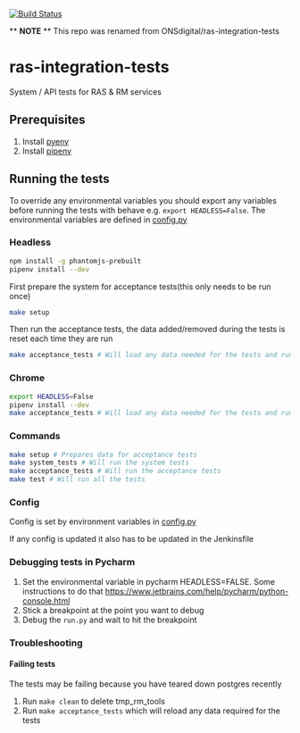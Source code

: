 [![Build Status](https://travis-ci.org/ONSdigital/rasrm-acceptance-tests.svg?branch=master)](https://travis-ci.org/ONSdigital/ras-integration-tests)

** **NOTE** ** This repo was renamed from ONSdigital/ras-integration-tests

# ras-integration-tests
System / API tests for RAS & RM services

## Prerequisites
1. Install [pyenv](https://github.com/pyenv/pyenv)
1. Install [pipenv](https://github.com/pypa/pipenv)


## Running the tests

To override any environmental variables you should export any variables before running the tests with behave e.g. `export HEADLESS=False`.
The environmental variables are defined in [config.py](config.py)


### Headless
```bash
npm install -g phantomjs-prebuilt
pipenv install --dev
```

First prepare the system for acceptance tests(this only needs to be run once)
```bash
make setup
```
Then run the acceptance tests, the data added/removed during the tests is reset each time they are run
```bash
make acceptance_tests # Will load any data needed for the tests and run the system tests and acceptance tests
```


### Chrome
```bash
export HEADLESS=False
pipenv install --dev
make acceptance_tests # Will load any data needed for the tests and run system tests and acceptance tests
```


### Commands
```bash
make setup # Prepares data for acceptance tests
make system_tests # Will run the system tests
make acceptance_tests # Will run the acceptance tests
make test # Will run all the tests
```


### Config
Config is set by environment variables in [config.py](config.py)

If any config is updated it also has to be updated in the Jenkinsfile


### Debugging tests in Pycharm
1. Set the environmental variable in pycharm HEADLESS=FALSE. Some instructions to do that https://www.jetbrains.com/help/pycharm/python-console.html
1. Stick a breakpoint at the point you want to debug
1. Debug the `run.py` and wait to hit the breakpoint


### Troubleshooting
#### Failing tests
The tests may be failing because you have teared down postgres recently
1. Run `make clean` to delete tmp_rm_tools
1. Run `make acceptance_tests` which will reload any data required for the tests
